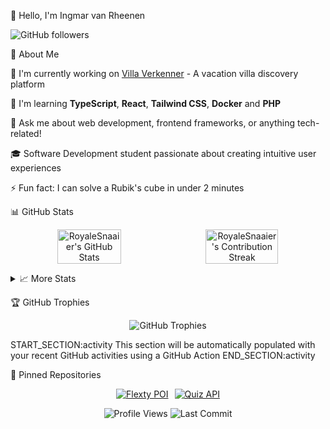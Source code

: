 👋 Hello, I'm Ingmar van Rheenen
<p>
  <img src="https://img.shields.io/github/followers/RoyaleSnaaier?style=social" alt="GitHub followers"/>
</p>

💫 About Me

<div align="left">

🔭 I'm currently working on [Villa Verkenner](https://github.com/roc-ica/l7-pro-3-vakantie-villa-verkenner-2023-cannibal-coders) - A vacation villa discovery platform  
  
🌱 I'm learning **TypeScript**, **React**, **Tailwind CSS**, **Docker** and **PHP**  
  
💬 Ask me about web development, frontend frameworks, or anything tech-related!  
  
🎓 Software Development student passionate about creating intuitive user experiences  
  
⚡ Fun fact: I can solve a Rubik's cube in under 2 minutes  

</div>

📊 GitHub Stats
<p align="center" style="display: flex; justify-content: center; gap: 10px;">
  <img src="https://github-readme-stats-git-masterrstaa-rickstaa.vercel.app/api?username=RoyaleSnaaier&show_icons=true&theme=radical" alt="RoyaleSnaaier's GitHub Stats" width="45%" />
  <img src="https://github-readme-streak-stats.herokuapp.com/?user=RoyaleSnaaier&theme=radical" alt="RoyaleSnaaier's Contribution Streak" width="48%" />
</p>
<details>
  <summary>📈 More Stats</summary>
    <p align="center" style="display: flex; justify-content: center; gap: 10px;">
      <img src="https://github-readme-stats-git-masterrstaa-rickstaa.vercel.app/api/top-langs/?username=RoyaleSnaaier&layout=compact&theme=radical" alt="Top Languages" width="25%" />
      <img src="https://github-profile-summary-cards.vercel.app/api/cards/profile-details?username=RoyaleSnaaier&theme=radical" alt="Profile Details" width="48%" />
    </p>
</details>


🏆 GitHub Trophies
<p align="center">
  <img src="https://github-profile-trophy.vercel.app/?username=RoyaleSnaaier&theme=onedark&row=1&column=6" alt="GitHub Trophies"/>
</p>

START_SECTION:activity
This section will be automatically populated with your recent GitHub activities using a GitHub Action
END_SECTION:activity

📌 Pinned Repositories
<p align="center" style="display: flex; justify-content: center; gap: 10px; flex-wrap: wrap;">
    <a href="https://github.com/jarrin/flexty-poi">
        <img src="https://github-readme-stats.vercel.app/api/pin/?username=jarrin&repo=flexty-poi&theme=radical" alt="Flexty POI"/>
    </a>
    <a href="https://github.com/RoyaleSnaaier/Quiz_api">
        <img src="https://github-readme-stats.vercel.app/api/pin/?username=RoyaleSnaaier&repo=Quiz_api&theme=radical" alt="Quiz API"/>
    </a>
</p>

<div align="center">
  <img src="https://komarev.com/ghpvc/?username=RoyaleSnaaier&color=green" alt="Profile Views"/>
  <img src="https://img.shields.io/github/last-commit/RoyaleSnaaier/RoyaleSnaaier" alt="Last Commit"/>
</div>
